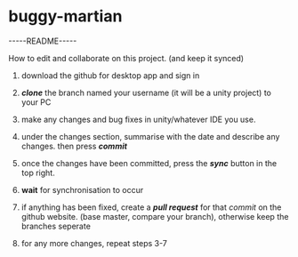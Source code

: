 # buggy-martian
-----README-----

How to edit and collaborate on this project. (and keep it synced)

1. download the github for desktop app and sign in

2. ***clone*** the branch named your username (it will be a unity project) to your PC

3. make any changes and bug fixes in unity/whatever IDE you use.

4. under the changes section, summarise with the date and describe any changes. then press ***commit***

5. once the changes have been committed, press the ***sync*** button in the top right.

6. **wait** for synchronisation to occur

7. if anything has been fixed, create a ***pull request*** for that *commit* on the github website. (base master, compare your branch), otherwise keep the branches seperate

8. for any more changes, repeat steps  3-7
